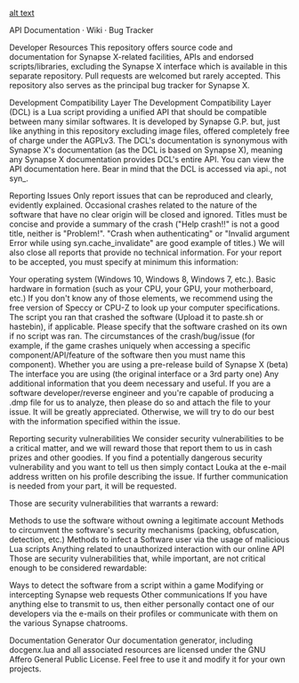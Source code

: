[alt text](https://raw.githubusercontent.com/SmilezReal/images/refs/heads/main/synxlong.png)

API Documentation · Wiki · Bug Tracker

Developer Resources
This repository offers source code and documentation for Synapse X-related facilities, APIs and endorsed scripts/libraries, excluding the Synapse X interface which is available in this separate repository. Pull requests are welcomed but rarely accepted. This repository also serves as the principal bug tracker for Synapse X.

Development Compatibility Layer
The Development Compatibility Layer (DCL) is a Lua script providing a unified API that should be compatible between many similar softwares. It is developed by Synapse G.P. but, just like anything in this repository excluding image files, offered completely free of charge under the AGPLv3. The DCL's documentation is synonymous with Synapse X's documentation (as the DCL is based on Synapse X), meaning any Synapse X documentation provides DCL's entire API. You can view the API documentation here. Bear in mind that the DCL is accessed via api., not syn_.

Reporting Issues
Only report issues that can be reproduced and clearly, evidently explained. Occasional crashes related to the nature of the software that have no clear origin will be closed and ignored. Titles must be concise and provide a summary of the crash ("Help crash!!" is not a good title, neither is "Problem!". "Crash when authenticating" or "Invalid argument Error while using syn.cache_invalidate" are good example of titles.) We will also close all reports that provide no technical information. For your report to be accepted, you must specify at minimum this information:

Your operating system (Windows 10, Windows 8, Windows 7, etc.).
Basic hardware in formation (such as your CPU, your GPU, your motherboard, etc.) If you don't know any of those elements, we recommend using the free version of Speccy or CPU-Z to look up your computer specifications.
The script you ran that crashed the software (Upload it to paste.sh or hastebin), if applicable. Please specify that the software crashed on its own if no script was ran.
The circumstances of the crash/bug/issue (for example, if the game crashes uniquely when accessing a specific component/API/feature of the software then you must name this component).
Whether you are using a pre-release build of Synapse X (beta)
The interface you are using (the original interface or a 3rd party one)
Any additional information that you deem necessary and useful.
If you are a software developer/reverse engineer and you're capable of producing a .dmp file for us to analyze, then please do so and attach the file to your issue. It will be greatly appreciated. Otherwise, we will try to do our best with the information specified within the issue.

Reporting security vulnerabilities
We consider security vulnerabilities to be a critical matter, and we will reward those that report them to us in cash prizes and other goodies. If you find a potentially dangerous security vulnerability and you want to tell us then simply contact Louka at the e-mail address written on his profile describing the issue. If further communication is needed from your part, it will be requested.

Those are security vulnerabilities that warrants a reward:

Methods to use the software without owning a legitimate account
Methods to circumvent the software's security mechanisms (packing, obfuscation, detection, etc.)
Methods to infect a Software user via the usage of malicious Lua scripts
Anything related to unauthorized interaction with our online API
Those are security vulnerabilities that, while important, are not critical enough to be considered rewardable:

Ways to detect the software from a script within a game
Modifying or intercepting Synapse web requests
Other communications
If you have anything else to transmit to us, then either personally contact one of our developers via the e-mails on their profiles or communicate with them on the various Synapse chatrooms.

Documentation Generator
Our documentation generator, including docgenx.lua and all associated resources are licensed under the GNU Affero General Public License. Feel free to use it and modify it for your own projects.
